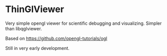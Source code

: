 # ThinGlViewer
Very simple opengl viewer for scientific debugging and visualizing. Simpler than libqglviewer. 

Based on https://github.com/opengl-tutorials/ogl

Still in very early development.
